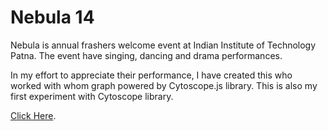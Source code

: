 # Nebula 14

Nebula is annual frashers welcome event at Indian Institute of Technology Patna. The event have singing, dancing and drama performances. 

In my effort to appreciate their performance, I have created this who worked with whom graph powered by Cytoscope.js library. This is also my first experiment with Cytoscope library.

[Click Here](http://graphlab.byethost7.com/Graph_Viz/Nebula_14_Graph_viz/ "Nebula 14").
